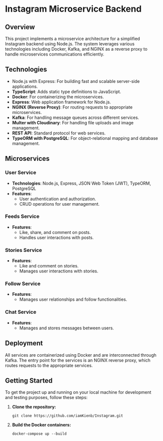 
# Instagram Microservice Backend

## Overview
This project implements a microservice architecture for a simplified Instagram backend using Node.js. The system leverages various technologies including Docker, Kafka, and NGINX as a reverse proxy to handle microservices communications efficiently.

## Technologies
- Node.js with Express: For building fast and scalable server-side applications.
- **TypeScript**: Adds static type definitions to JavaScript.
- **Docker**: For containerizing the microservices.
- **Express**: Web application framework for Node.js.
- **NGINX (Reverse Proxy)**: For routing requests to appropriate microservices.
- **Kafka**: For handling message queues across different services.
- **Multer with Cloudinary**: For handling file uploads and image management.
- **REST API**: Standard protocol for web services.
- **TypeORM with PostgreSQL**: For object-relational mapping and database management.

## Microservices
### User Service
- **Technologies**: Node.js, Express, JSON Web Token (JWT), TypeORM, PostgreSQL
- **Features**:
  - User authentication and authorization.
  - CRUD operations for user management.

### Feeds Service
- **Features**:
  - Like, share, and comment on posts.
  - Handles user interactions with posts.

### Stories Service
- **Features**:
  - Like and comment on stories.
  - Manages user interactions with stories.

### Follow Service
- **Features**:
  - Manages user relationships and follow functionalities.

### Chat Service
- **Features**:
  - Manages and stores messages between users.

## Deployment
All services are containerized using Docker and are interconnected through Kafka. The entry point for the services is an NGINX reverse proxy, which routes requests to the appropriate services.

## Getting Started
To get the project up and running on your local machine for development and testing purposes, follow these steps:

1. **Clone the repository:**
   ```
   git clone https://github.com/iamKienb/Instagram.git
   ```
2. **Build the Docker containers:**
   ```
   docker-compose up --build
   ```


